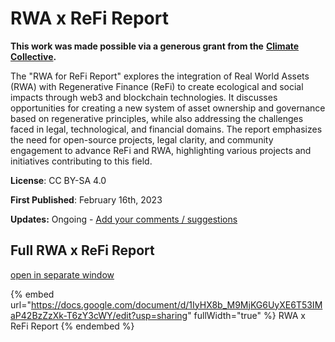 # RWA x ReFi Report

**This work was made possible via a generous grant from the** [**Climate Collective**](https://climatecollective.org/)**.**

The "RWA for ReFi Report" explores the integration of Real World Assets (RWA) with Regenerative Finance (ReFi) to create ecological and social impacts through web3 and blockchain technologies. It discusses opportunities for creating a new system of asset ownership and governance based on regenerative principles, while also addressing the challenges faced in legal, technological, and financial domains. The report emphasizes the need for open-source projects, legal clarity, and community engagement to advance ReFi and RWA, highlighting various projects and initiatives contributing to this field.

**License**: CC BY-SA 4.0

**First Published**: February 16th, 2023

**Updates:** Ongoing  - [Add your comments / suggestions](https://docs.google.com/document/d/1IyHX8b\_M9MjKG6UyXE6T53IMaP42BzZzXk-T6zY3cWY/edit?usp=sharing)

## Full RWA x ReFi Report

[open in separate window](https://docs.google.com/document/d/1IyHX8b\_M9MjKG6UyXE6T53IMaP42BzZzXk-T6zY3cWY/edit?usp=sharing)

{% embed url="https://docs.google.com/document/d/1IyHX8b_M9MjKG6UyXE6T53IMaP42BzZzXk-T6zY3cWY/edit?usp=sharing" fullWidth="true" %}
RWA x ReFi Report
{% endembed %}
